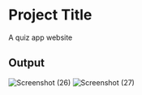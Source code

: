 # Project Title
A quiz app website
## Output
![Screenshot (26)](https://github.com/anshulbudhwal/javascript_projects/assets/72787705/026a353f-bcf0-43ef-9bb0-ef7c58e23688)
![Screenshot (27)](https://github.com/anshulbudhwal/javascript_projects/assets/72787705/bb42244b-9076-4c14-ba58-c80534ea369c)

